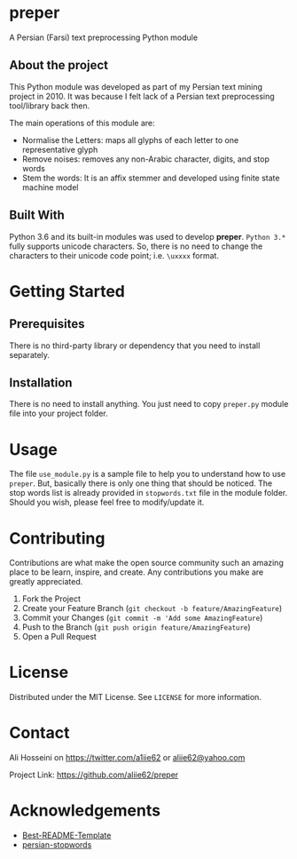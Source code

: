 # preper
A Persian (Farsi) text preprocessing Python module

## About the project
This Python module was developed as part of my Persian text mining project in 2010. It was because I felt lack of a Persian text preprocessing tool/library back then. 

The main operations of this module are:

* Normalise the Letters: maps all glyphs of each letter to one representative glyph
* Remove noises: removes any non-Arabic character, digits, and stop words
* Stem the words: It is an affix stemmer and developed using finite state machine model 

## Built With
Python 3.6 and its built-in modules was used to develop **preper**. `Python 3.*` fully supports unicode characters. So, there is no need to change the characters to
their unicode code point; i.e. `\uxxxx` format. 

# Getting Started

## Prerequisites
There is no third-party library or dependency that you need to install separately.

## Installation
There is no need to install anything. You just need to copy `preper.py` module file into your project folder.

# Usage
The file `use_module.py` is a sample file to help you to understand how to use `preper`. But, basically there is only one thing that should be noticed. The stop words list is already provided in `stopwords.txt` file in the module folder. Should you wish, please feel free to modify/update it.

# Contributing
Contributions are what make the open source community such an amazing place to be learn, inspire, and create. Any contributions you make are greatly appreciated.

1. Fork the Project
2. Create your Feature Branch (`git checkout -b feature/AmazingFeature`)
3. Commit your Changes (`git commit -m 'Add some AmazingFeature`)
4. Push to the Branch (`git push origin feature/AmazingFeature`)
5. Open a Pull Request

# License
Distributed under the MIT License. See `LICENSE` for more information.

# Contact
Ali Hosseini on https://twitter.com/a1iie62 or aliie62@yahoo.com

Project Link: https://github.com/aliie62/preper

# Acknowledgements
* [Best-README-Template](https://github.com/othneildrew/Best-README-Template/blob/master/README.md)
* [persian-stopwords](https://github.com/kharazi/persian-stopwords)
